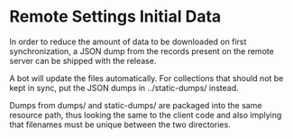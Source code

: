 # Remote Settings Initial Data

In order to reduce the amount of data to be downloaded on first synchronization,
a JSON dump from the records present on the remote server can be shipped with the
release.

A bot will update the files automatically. For collections that should not be kept
in sync, put the JSON dumps in ../static-dumps/ instead.

Dumps from dumps/ and static-dumps/ are packaged into the same resource path,
thus looking the same to the client code and also implying that filenames must
be unique between the two directories.
